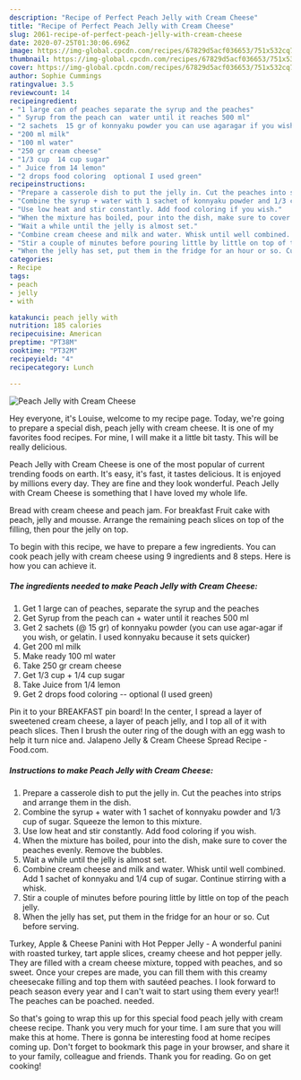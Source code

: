 ```yaml
---
description: "Recipe of Perfect Peach Jelly with Cream Cheese"
title: "Recipe of Perfect Peach Jelly with Cream Cheese"
slug: 2061-recipe-of-perfect-peach-jelly-with-cream-cheese
date: 2020-07-25T01:30:06.696Z
image: https://img-global.cpcdn.com/recipes/67829d5acf036653/751x532cq70/peach-jelly-with-cream-cheese-recipe-main-photo.jpg
thumbnail: https://img-global.cpcdn.com/recipes/67829d5acf036653/751x532cq70/peach-jelly-with-cream-cheese-recipe-main-photo.jpg
cover: https://img-global.cpcdn.com/recipes/67829d5acf036653/751x532cq70/peach-jelly-with-cream-cheese-recipe-main-photo.jpg
author: Sophie Cummings
ratingvalue: 3.5
reviewcount: 14
recipeingredient:
- "1 large can of peaches separate the syrup and the peaches"
- " Syrup from the peach can  water until it reaches 500 ml"
- "2 sachets  15 gr of konnyaku powder you can use agaragar if you wish or gelatin I used konnyaku because it sets quicker"
- "200 ml milk"
- "100 ml water"
- "250 gr cream cheese"
- "1/3 cup  14 cup sugar"
- " Juice from 14 lemon"
- "2 drops food coloring  optional I used green"
recipeinstructions:
- "Prepare a casserole dish to put the jelly in. Cut the peaches into strips and arrange them in the dish."
- "Combine the syrup + water with 1 sachet of konnyaku powder and 1/3 cup of sugar. Squeeze the lemon to this mixture."
- "Use low heat and stir constantly. Add food coloring if you wish."
- "When the mixture has boiled, pour into the dish, make sure to cover the peaches evenly. Remove the bubbles."
- "Wait a while until the jelly is almost set."
- "Combine cream cheese and milk and water. Whisk until well combined. Add 1 sachet of konnyaku and 1/4 cup of sugar. Continue stirring with a whisk."
- "Stir a couple of minutes before pouring little by little on top of the peach jelly."
- "When the jelly has set, put them in the fridge for an hour or so. Cut before serving."
categories:
- Recipe
tags:
- peach
- jelly
- with

katakunci: peach jelly with 
nutrition: 185 calories
recipecuisine: American
preptime: "PT38M"
cooktime: "PT32M"
recipeyield: "4"
recipecategory: Lunch

---
```



![Peach Jelly with Cream Cheese](https://img-global.cpcdn.com/recipes/67829d5acf036653/751x532cq70/peach-jelly-with-cream-cheese-recipe-main-photo.jpg)

Hey everyone, it's Louise, welcome to my recipe page. Today, we're going to prepare a special dish, peach jelly with cream cheese. It is one of my favorites food recipes. For mine, I will make it a little bit tasty. This will be really delicious.

Peach Jelly with Cream Cheese is one of the most popular of current trending foods on earth. It's easy, it's fast, it tastes delicious. It is enjoyed by millions every day. They are fine and they look wonderful. Peach Jelly with Cream Cheese is something that I have loved my whole life.

Bread with cream cheese and peach jam. For breakfast Fruit cake with peach, jelly and mousse. Arrange the remaining peach slices on top of the filling, then pour the jelly on top.


To begin with this recipe, we have to prepare a few ingredients. You can cook peach jelly with cream cheese using 9 ingredients and 8 steps. Here is how you can achieve it.

<!--inarticleads1-->

##### The ingredients needed to make Peach Jelly with Cream Cheese:

1. Get 1 large can of peaches, separate the syrup and the peaches
1. Get  Syrup from the peach can + water until it reaches 500 ml
1. Get 2 sachets (@ 15 gr) of konnyaku powder (you can use agar-agar if you wish, or gelatin. I used konnyaku because it sets quicker)
1. Get 200 ml milk
1. Make ready 100 ml water
1. Take 250 gr cream cheese
1. Get 1/3 cup + 1/4 cup sugar
1. Take  Juice from 1/4 lemon
1. Get 2 drops food coloring -- optional (I used green)


Pin it to your BREAKFAST pin board! In the center, I spread a layer of sweetened cream cheese, a layer of peach jelly, and I top all of it with peach slices. Then I brush the outer ring of the dough with an egg wash to help it turn nice and. Jalapeno Jelly &amp; Cream Cheese Spread Recipe - Food.com. 

<!--inarticleads2-->

##### Instructions to make Peach Jelly with Cream Cheese:

1. Prepare a casserole dish to put the jelly in. Cut the peaches into strips and arrange them in the dish.
1. Combine the syrup + water with 1 sachet of konnyaku powder and 1/3 cup of sugar. Squeeze the lemon to this mixture.
1. Use low heat and stir constantly. Add food coloring if you wish.
1. When the mixture has boiled, pour into the dish, make sure to cover the peaches evenly. Remove the bubbles.
1. Wait a while until the jelly is almost set.
1. Combine cream cheese and milk and water. Whisk until well combined. Add 1 sachet of konnyaku and 1/4 cup of sugar. Continue stirring with a whisk.
1. Stir a couple of minutes before pouring little by little on top of the peach jelly.
1. When the jelly has set, put them in the fridge for an hour or so. Cut before serving.


Turkey, Apple &amp; Cheese Panini with Hot Pepper Jelly - A wonderful panini with roasted turkey, tart apple slices, creamy cheese and hot pepper jelly. They are filled with a cream cheese mixture, topped with peaches, and so sweet. Once your crepes are made, you can fill them with this creamy cheesecake filling and top them with sautéed peaches. I look forward to peach season every year and I can&#39;t wait to start using them every year!! The peaches can be poached. needed. 

So that's going to wrap this up for this special food peach jelly with cream cheese recipe. Thank you very much for your time. I am sure that you will make this at home. There is gonna be interesting food at home recipes coming up. Don't forget to bookmark this page in your browser, and share it to your family, colleague and friends. Thank you for reading. Go on get cooking!
